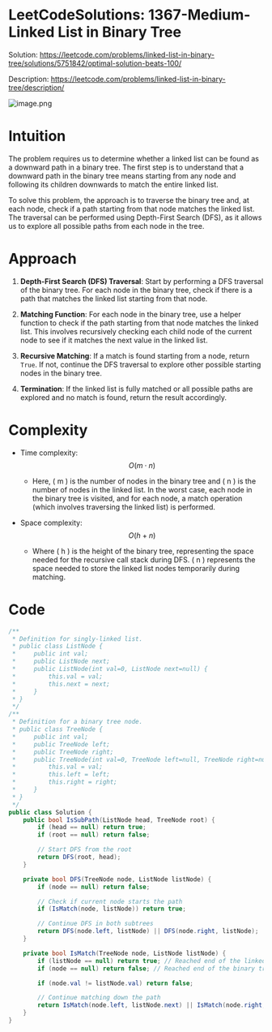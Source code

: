 # LeetCodeSolutions: 1367-Medium-Linked List in Binary Tree



Solution: https://leetcode.com/problems/linked-list-in-binary-tree/solutions/5751842/optimal-solution-beats-100/

Description: https://leetcode.com/problems/linked-list-in-binary-tree/description/

![image.png](https://assets.leetcode.com/users/images/2d85a364-a4ca-4364-9c5a-48384831901c_1725727140.1202838.png)

# Intuition
The problem requires us to determine whether a linked list can be found as a downward path in a binary tree. The first step is to understand that a downward path in the binary tree means starting from any node and following its children downwards to match the entire linked list. 

To solve this problem, the approach is to traverse the binary tree and, at each node, check if a path starting from that node matches the linked list. The traversal can be performed using Depth-First Search (DFS), as it allows us to explore all possible paths from each node in the tree.

# Approach
1. **Depth-First Search (DFS) Traversal**: Start by performing a DFS traversal of the binary tree. For each node in the binary tree, check if there is a path that matches the linked list starting from that node.

2. **Matching Function**: For each node in the binary tree, use a helper function to check if the path starting from that node matches the linked list. This involves recursively checking each child node of the current node to see if it matches the next value in the linked list.

3. **Recursive Matching**: If a match is found starting from a node, return `True`. If not, continue the DFS traversal to explore other possible starting nodes in the binary tree.

4. **Termination**: If the linked list is fully matched or all possible paths are explored and no match is found, return the result accordingly.

# Complexity
- Time complexity: $$O(m \cdot n)$$
  - Here, \( m \) is the number of nodes in the binary tree and \( n \) is the number of nodes in the linked list. In the worst case, each node in the binary tree is visited, and for each node, a match operation (which involves traversing the linked list) is performed.

- Space complexity: $$O(h + n)$$
  - Where \( h \) is the height of the binary tree, representing the space needed for the recursive call stack during DFS. \( n \) represents the space needed to store the linked list nodes temporarily during matching.


# Code
```csharp []
/**
 * Definition for singly-linked list.
 * public class ListNode {
 *     public int val;
 *     public ListNode next;
 *     public ListNode(int val=0, ListNode next=null) {
 *         this.val = val;
 *         this.next = next;
 *     }
 * }
 */
/**
 * Definition for a binary tree node.
 * public class TreeNode {
 *     public int val;
 *     public TreeNode left;
 *     public TreeNode right;
 *     public TreeNode(int val=0, TreeNode left=null, TreeNode right=null) {
 *         this.val = val;
 *         this.left = left;
 *         this.right = right;
 *     }
 * }
 */
public class Solution {
    public bool IsSubPath(ListNode head, TreeNode root) {
        if (head == null) return true;
        if (root == null) return false;

        // Start DFS from the root
        return DFS(root, head);
    }

    private bool DFS(TreeNode node, ListNode listNode) {
        if (node == null) return false;

        // Check if current node starts the path
        if (IsMatch(node, listNode)) return true;

        // Continue DFS in both subtrees
        return DFS(node.left, listNode) || DFS(node.right, listNode);
    }

    private bool IsMatch(TreeNode node, ListNode listNode) {
        if (listNode == null) return true; // Reached end of the linked list
        if (node == null) return false; // Reached end of the binary tree path

        if (node.val != listNode.val) return false;

        // Continue matching down the path
        return IsMatch(node.left, listNode.next) || IsMatch(node.right, listNode.next);
    }
}

```
